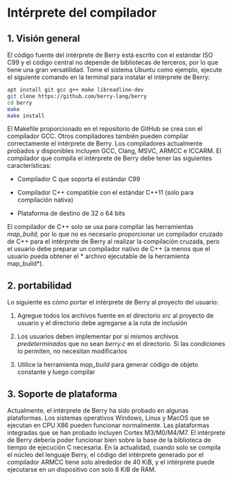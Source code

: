 <!-- Spanish Translation: Emiliano Gonzalez (egonzalez . hiperion @ gmail . com) -->
# Intérprete del compilador

## 1. Visión general

El código fuente del intérprete de Berry está escrito con el estándar ISO C99 y el código central no depende de bibliotecas de terceros, por lo que tiene una gran versatilidad. Tome el sistema Ubuntu como ejemplo, ejecute el siguiente comando en la terminal para instalar el intérprete de Berry:

``` sh
apt install git gcc g++ make libreadline-dev
git clone https://github.com/berry-lang/berry
cd berry
make
make install
```

El Makefile proporcionado en el repositorio de GitHub se crea con el compilador GCC. Otros compiladores también pueden compilar correctamente el intérprete de Berry. Los compiladores actualmente probados y disponibles incluyen GCC, Clang, MSVC, ARMCC e ICCARM. El compilador que compila el intérprete de Berry debe tener las siguientes características:

- Compilador C que soporta el estándar C99

- Compilador C++ compatible con el estándar C++11 (solo para compilación nativa)

- Plataforma de destino de 32 o 64 bits

El compilador de C++ solo se usa para compilar las herramientas *map_build*, por lo que no es necesario proporcionar un compilador cruzado de C++ para el intérprete de Berry al realizar la compilación cruzada, pero el usuario debe preparar un compilador nativo de C++ (a menos que el usuario pueda obtener el * archivo ejecutable de la herramienta map_build*).

## 2. portabilidad

Lo siguiente es cómo portar el intérprete de Berry al proyecto del usuario:

1.  Agregue todos los archivos fuente en el directorio *src* al proyecto de usuario y
    el directorio debe agregarse a la ruta de inclusión

2.  Los usuarios deben implementar por sí mismos archivos *predeterminados* que no sean
    *berry.c* en el directorio. Si las condiciones lo permiten, no necesitan
    modificarlos

3.  Utilice la herramienta *map_build* para generar código de objeto constante y luego
    compilar

## 3. Soporte de plataforma

Actualmente, el intérprete de Berry ha sido probado en algunas plataformas. Los sistemas operativos Windows, Linux y MacOS que se ejecutan en CPU X86 pueden funcionar normalmente.
Las plataformas integradas que se han probado incluyen Cortex M3/M0/M4/M7. El intérprete de Berry debería poder funcionar bien sobre la base de la biblioteca de tiempo de ejecución C necesaria. En la actualidad, cuando solo se compila el núcleo del lenguaje Berry, el código del intérprete generado por el compilador ARMCC tiene solo alrededor de 40 KiB, y el intérprete puede ejecutarse en un dispositivo con solo 8 KiB de RAM.
